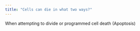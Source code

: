```yaml
---
title: "Cells can die in what two ways?"
---
```

When attempting to divide or programmed cell death (Apoptosis)

